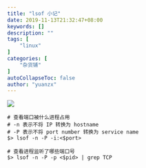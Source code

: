```yaml
---
title: "lsof 小记"
date: 2019-11-13T21:32:47+08:00
keywords: []
description: ""
tags: [
    "linux"
]
categories: [
    "杂货铺"
]
autoCollapseToc: false
author: "yuanzx"
---
```


![](/hub/2019/November/41.png)

```shell
# 查看端口被什么进程占用
# -n 表示不将 IP 转换为 hostname
# -P 表示不将 port number 转换为 service name
$> lsof -n -P -i:<$port>

# 查看进程监听了哪些端口号
$> lsof -n -P -p <$pid> | grep TCP
```